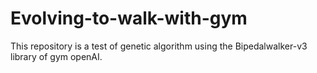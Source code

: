 # Evolving-to-walk-with-gym

This repository is a test of genetic algorithm using the Bipedalwalker-v3 library of gym openAI.
